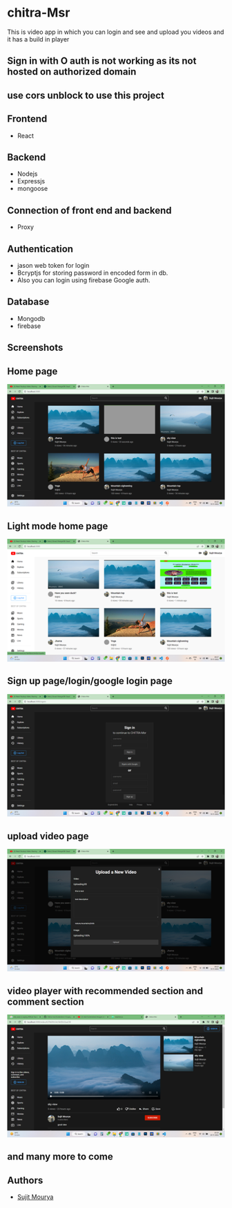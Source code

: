  
# chitra-Msr

 This is video app in which you can login and see and upload you videos and it has a build in player

 ## Sign in with O auth is not working as its not hosted on authorized domain 

## use cors unblock to use this project


## Frontend

- React

## Backend

- Nodejs
- Expressjs
- mongoose
## Connection of front end and backend

- Proxy


## Authentication
 - jason web token for login
 - Bcryptjs for storing password in encoded form in db.
 - Also you can login using firebase Google auth.
## Database

- Mongodb
- firebase


 






## Screenshots
## Home page

![Home page](https://github.com/mouryasujit/Chitra-msr/blob/master/images/Screenshot%20(14).png?raw=true)
## Light mode home page
![light mode home page](https://github.com/mouryasujit/Chitra-msr/blob/master/images/Screenshot%20(18).png?raw=true)
## Sign up page/login/google login page
![Sign up page/login/google login page](https://github.com/mouryasujit/Chitra-msr/blob/master/images/Screenshot%20(17).png?raw=true)
## upload video page
![upload video page](https://github.com/mouryasujit/Chitra-msr/blob/master/images/Screenshot%20(12).png?raw=true)
## video player with recommended section and comment section
![video player with recommended section and comment section](https://github.com/mouryasujit/Chitra-msr/blob/master/images/Screenshot%20(20).png?raw=true)
## and many more to come


## Authors

- [Sujit Mourya](https://github.com/mouryasujit)


